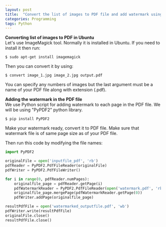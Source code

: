 ```yaml
---
layout: post
title:  "Convert the list of images to PDF file and add watermark using python"
categories: Programming
tags: Python
---
```

<strong>Converting list of images to PDF in Ubuntu</strong><br />
Let's use ImageMagick tool. Normally it is installed in Ubuntu. If you need to install it then run:

```
$ sudo apt-get install imagemagick
```

Then you can convert it by using:
```
$ convert image_1.jpg image_2.jpg output.pdf
```

You can specify any numbers of images but the last argument must be a name of your PDF file along with extension (.pdf).

<strong>Adding the watermark in the PDF file</strong><br/>
We use Python script for adding watermark to each page in the PDF file. We will be using "PyPDF2" python library.

```
$ pip install PyPDF2
```

Make your watermark ready, convert it to PDF file. Make sure that watermark file is of same page size as of your PDF file.

Then run this code by modifying the file names:

```python
import PyPDF2

originalFile = open('inputfile_pdf', 'rb')
pdfReader = PyPDF2.PdfFileReader(originalFile)
pdfWriter = PyPDF2.PdfFileWriter()

for i in range(0, pdfReader.numPages):
    originalfile_page = pdfReader.getPage(i)
    pdfWatermarkReader = PyPDF2.PdfFileReader(open('watermark.pdf', 'rb'))
    originalfile_page.mergePage(pdfWatermarkReader.getPage(0))
    pdfWriter.addPage(originalfile_page)

resultPdfFile = open('watermarked_outputfile.pdf', 'wb')
pdfWriter.write(resultPdfFile)
originalFile.close()
resultPdfFile.close()
```
